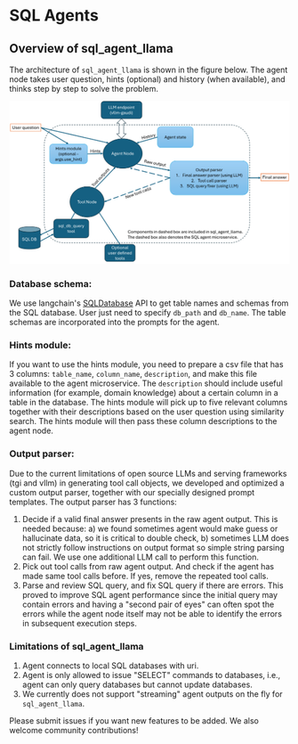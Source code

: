 # SQL Agents
## Overview of sql_agent_llama
The architecture of `sql_agent_llama` is shown in the figure below.
The agent node takes user question, hints (optional) and history (when available), and thinks step by step to solve the problem. 

![SQL Agent Architecture](../../../assets/sql_agent_llama.png)

### Database schema: 
We use langchain's [SQLDatabase](https://python.langchain.com/api_reference/community/utilities/langchain_community.utilities.sql_database.SQLDatabase.html#langchain_community.utilities.sql_database.SQLDatabase) API to get table names and schemas from the SQL database. User just need to specify `db_path` and `db_name`. The table schemas are incorporated into the prompts for the agent.

### Hints module: 
If you want to use the hints module, you need to prepare a csv file that has 3 columns: `table_name`, `column_name`, `description`, and make this file available to the agent microservice. The `description` should include useful information (for example, domain knowledge) about a certain column in a table in the database. The hints module will pick up to five relevant columns together with their descriptions based on the user question using similarity search. The hints module will then pass these column descriptions to the agent node.

### Output parser: 
Due to the current limitations of open source LLMs and serving frameworks (tgi and vllm) in generating tool call objects, we developed and optimized a custom output parser, together with our specially designed prompt templates. The output parser has 3 functions:
1. Decide if a valid final answer presents in the raw agent output. This is needed because: a) we found sometimes agent would make guess or hallucinate data, so it is critical to double check, b) sometimes LLM does not strictly follow instructions on output format so simple string parsing can fail. We use one additional LLM call to perform this function.
2. Pick out tool calls from raw agent output. And check if the agent has made same tool calls before. If yes, remove the repeated tool calls.
3. Parse and review SQL query, and fix SQL query if there are errors. This proved to improve SQL agent performance since the initial query may contain errors and having a "second pair of eyes" can often spot the errors while the agent node itself may not be able to identify the errors in subsequent execution steps.


### Limitations of sql_agent_llama
1. Agent connects to local SQL databases with uri.
2. Agent is only allowed to issue "SELECT" commands to databases, i.e., agent can only query databases but cannot update databases.
3. We currently does not support "streaming" agent outputs on the fly for `sql_agent_llama`.

Please submit issues if you want new features to be added. We also welcome community contributions! 